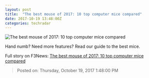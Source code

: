 ```yaml
---
layout: post
title:  "The best mouse of 2017: 10 top computer mice compared"
date: 2017-10-19 13:48:00Z
categories: techradar
---
```


![The best mouse of 2017: 10 top computer mice compared](http://cdn.mos.cms.futurecdn.net/a65b971878c4a74fb31508428e89b66d-1200-80.jpg)

Hand numb? Need more features? Read our guide to the best mice.


Full story on F3News: [The best mouse of 2017: 10 top computer mice compared](http://www.f3nws.com/n/Jp4jyD)

> Posted on: Thursday, October 19, 2017 1:48:00 PM
